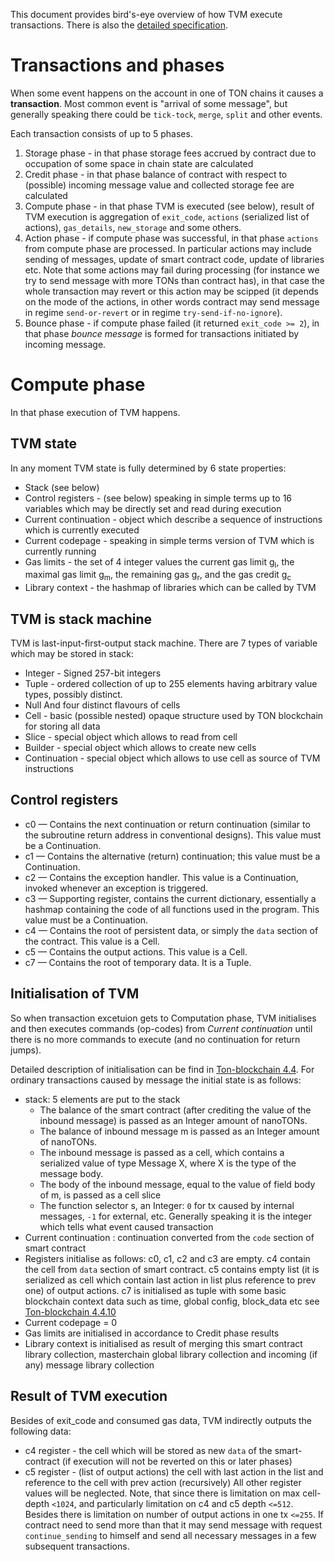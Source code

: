 This document provides bird's-eye overview of how TVM execute transactions. There is also the [detailed specification](https://ton-blockchain.github.io/docs/tvm.pdf).

# Transactions and phases
When some event happens on the account in one of TON chains it causes a **transaction**.  Most common event is "arrival of some message", but generally speaking there could be `tick-tock`, `merge`, `split` and other events.

Each transaction consists of up to 5 phases.
1. Storage phase - in that phase storage fees accrued by contract due to occupation of some space in chain state are calculated
2. Credit phase - in that phase balance of contract with respect to (possible) incoming message value and collected storage fee are calculated
3. Compute phase - in that phase TVM is executed (see below), result of TVM execution is aggregation of `exit_code`, `actions` (serialized list of actions), `gas_details`, `new_storage` and some others.
4. Action phase - if compute phase was successful, in that phase `actions` from compute phase are processed. In particular actions may include sending of messages, update of smart contract code, update of libraries etc. Note that some actions may fail during processing (for instance we try to send message with more TONs than contract has), in that case the whole transaction may revert or this action may be scipped (it depends on the mode of the actions, in other words contract may send message in regime `send-or-revert` or in regime `try-send-if-no-ignore`).
5. Bounce phase - if compute phase failed (it returned `exit_code >= 2`), in that phase _bounce message_ is formed for transactions initiated by incoming message.

# Compute phase
In that phase execution of TVM happens.

## TVM state
In any moment TVM state is fully determined by 6 state properties:
* Stack (see below)
* Control registers - (see below) speaking in simple terms up to 16 variables which may be directly set and read during execution
* Current continuation - object which describe a sequence of instructions which is currently executed
* Current codepage - speaking in simple terms version of TVM which is currently running
* Gas limits - the set of 4 integer values the current gas limit g<sub>l</sub>, the maximal gas limit g<sub>m</sub>, the remaining gas g<sub>r</sub>, and the gas credit g<sub>c</sub>
* Library context - the hashmap of libraries which can be called by TVM 

## TVM is stack machine
TVM is last-input-first-output stack machine. There are 7 types of variable which may be stored in stack:
* Integer - Signed 257-bit integers
* Tuple - ordered collection of up to 255 elements having arbitrary value types, possibly distinct.
* Null
And four distinct flavours of cells
* Cell - basic (possible nested) opaque structure used by TON blockchain for storing all data
* Slice - special object which allows to read from cell
* Builder - special object which allows to create new cells
* Continuation - special object which allows to use cell as source of TVM instructions

## Control registers
* c0 — Contains the next continuation or return continuation (similar to the subroutine return address in conventional designs). This value must be a Continuation.
* c1 — Contains the alternative (return) continuation; this value must be a Continuation. 
* c2 — Contains the exception handler. This value is a Continuation, invoked whenever an exception is triggered.
* c3 — Supporting register, contains the current dictionary, essentially a hashmap containing the code of all functions used in the program. This value must be a Continuation. 
* c4 — Contains the root of persistent data, or simply the `data` section of the contract. This value is a Cell.
* c5 — Contains the output actions. This value is a Cell.
* c7 — Contains the root of temporary data. It is a Tuple.

## Initialisation of TVM
So when transaction excetuion gets to Computation phase, TVM initialises and then executes commands (op-codes) from _Current continuation_ until there is no more commands to execute (and no continuation for return jumps).

Detailed description of initialisation can be find in [Ton-blockchain 4.4](https://ton-blockchain.github.io/docs/tblkch.pdf).
For ordinary transactions caused by message the initial state is as follows:
* stack: 5 elements are put to the stack
    * The balance of the smart contract (after crediting the value of the inbound message) is passed as an Integer amount of nanoTONs.
    * The balance of inbound message m is passed as an Integer amount of nanoTONs.
    * The inbound message is passed as a cell, which contains a serialized value of type Message X, where X is the type of the message body.
    * The body of the inbound message, equal to the value of field body of m, is passed as a cell slice
    * The function selector s, an Integer: `0` for tx caused by internal messages, `-1` for external, etc. Generally speaking it is the integer which tells what event caused transaction
 * Current continuation : continuation converted from the `code` section of smart contract
 * Registers initialise as follows: c0, c1, c2 and c3 are empty. c4 contain the cell from `data` section of smart contract. c5 contains empty list (it is serialized as cell which contain last action in list plus reference to prev one) of output actions. c7 is initialised as tuple with some basic blockchain context data such as time, global config, block_data etc see [Ton-blockchain 4.4.10](https://ton-blockchain.github.io/docs/tblkch.pdf)
 * Current codepage = 0
 * Gas limits are initialised in accordance to Credit phase results
 * Library context is initialised as result of merging this smart contract library collection, masterchain global library collection and incoming (if any) message library collection

## Result of TVM execution
Besides of exit_code and consumed gas data, TVM indirectly outputs the following data:
* c4 register - the cell which will be stored as new `data` of the smart-contract (if execution will not be reverted on this or later phases)
* c5 register - (list of output actions) the cell with last action in the list and reference to the cell with prev action (recursively)
All other register values will be neglected.
Note, that since there is limitation on max cell-depth `<1024`, and particularly limitation on c4 and c5 depth `<=512`. Besides there is limitation on number of output actions in one tx `<=255`. If contract need to send more than that it may send message with request `continue_sending` to himself and send all necessary messages in a few subsequent transactions.
